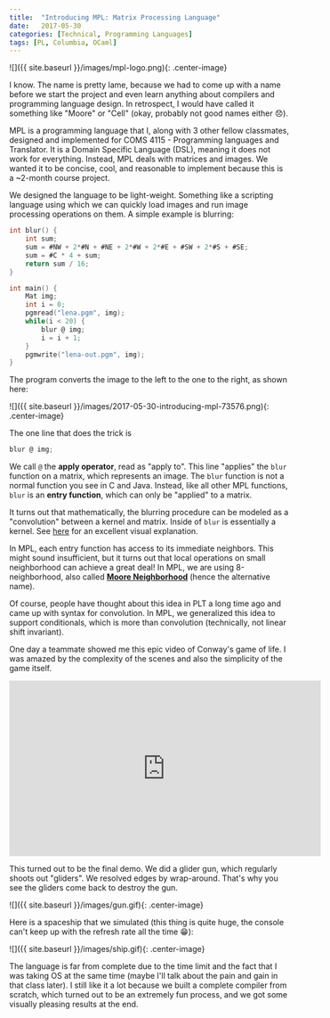```yaml
---
title:  "Introducing MPL: Matrix Processing Language"
date:   2017-05-30
categories: [Technical, Programming Languages]
tags: [PL, Columbia, OCaml]
---
```


![]({{ site.baseurl }}/images/mpl-logo.png){: .center-image}

I know. The name is pretty lame, because we had to come up with a name before we start the project and even learn anything about compilers and programming language design. In retrospect, I would have called it something like "Moore" or "Cell" (okay, probably not good names either :disappointed:).

MPL is a programming language that I, along with 3 other fellow classmates, designed and implemented for COMS 4115 - Programming languages and Translator. It is a Domain Specific Language (DSL), meaning it does not work for everything. Instead, MPL deals with matrices and images. We wanted it to be concise, cool, and reasonable to implement because this is a ~2-month course project.

We designed the language to be light-weight. Something like a scripting language using which we can quickly load images and run image processing operations on them. A simple example is blurring:

```c
int blur() {
    int sum;
    sum = #NW + 2*#N + #NE + 2*#W + 2*#E + #SW + 2*#S + #SE;
    sum = #C * 4 + sum;
    return sum / 16;
}

int main() {
    Mat img;
    int i = 0;
    pgmread("lena.pgm", img);
    while(i < 20) {
        blur @ img;
        i = i + 1;
    }
    pgmwrite("lena-out.pgm", img);
}
```
The program converts the image to the left to the one to the right, as shown here:

![]({{ site.baseurl }}/images/2017-05-30-introducing-mpl-73576.png){: .center-image}

The one line that does the trick is

```c
blur @ img;
```

We call `@` the __apply operator__, read as "apply to". This line "applies" the `blur` function on a matrix, which represents an image. The `blur` function is not a normal function you see in C and Java. Instead, like all other MPL functions, `blur` is an __entry function__, which can only be "applied" to a matrix.

It turns out that mathematically, the blurring procedure can be modeled as a "convolution" between a kernel and matrix. Inside of `blur` is essentially a kernel. See [here](http://setosa.io/ev/image-kernels/) for an excellent visual explanation.

In MPL, each entry function has access to its immediate neighbors. This might sound insufficient, but it turns out that local operations on small neighborhood can achieve a great deal! In MPL, we are using 8-neighborhood, also called [__Moore Neighborhood__](https://en.wikipedia.org/wiki/Moore_neighborhood) (hence the alternative name).

Of course, people have thought about this idea in PLT a long time ago and came up with syntax for convolution. In MPL, we generalized this idea to support conditionals, which is more than convolution (technically, not linear shift invariant).

One day a teammate showed me this epic video of Conway's game of life. I was amazed by the complexity of the scenes and also the simplicity of the game itself.

<iframe width="560" height="315" src="https://www.youtube.com/embed/C2vgICfQawE?rel=0" frameborder="0" allow="autoplay; encrypted-media" allowfullscreen></iframe>

This turned out to be the final demo. We did a glider gun, which regularly shoots out "gliders". We resolved edges by wrap-around. That's why you see the gliders come back to destroy the gun.

![]({{ site.baseurl }}/images/gun.gif){: .center-image}

Here is a spaceship that we simulated (this thing is quite huge, the console can't keep up with the refresh rate all the time :grin:):

![]({{ site.baseurl }}/images/ship.gif){: .center-image}

The language is far from complete due to the time limit and the fact that I was taking OS at the same time (maybe I'll talk about the pain and gain in that class later). I still like it a lot because we built a complete compiler from scratch, which turned out to be an extremely fun process, and we got some visually pleasing results at the end.
